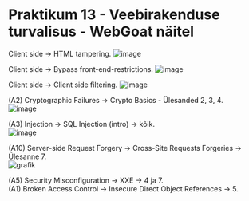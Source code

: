 # Praktikum 13 - Veebirakenduse turvalisus - WebGoat näitel  

Client side -> HTML tampering.
![image](https://github.com/JuhanPauklin/AndmeturbePraktikumid/assets/90179916/645e7be0-12ac-4ac2-a01e-a1e83a9fdda8)

Client side -> Bypass front-end-restrictions.
![image](https://github.com/JuhanPauklin/AndmeturbePraktikumid/assets/90179916/d2df3ebd-b3e0-41ed-ae2f-c456afde4410)

Client side -> Client side filtering.
![image](https://github.com/JuhanPauklin/AndmeturbePraktikumid/assets/90179916/e7b811cb-363e-4689-8c79-089511bcc0e7)

(A2) Cryptographic Failures -> Crypto Basics - Ülesanded 2, 3, 4.  
![image](https://github.com/JuhanPauklin/AndmeturbePraktikumid/assets/90179916/993c5f53-8ff2-43c9-844e-8419b88f736b)

(A3) Injection -> SQL Injection (intro) -> kõik.  
![image](https://github.com/JuhanPauklin/AndmeturbePraktikumid/assets/90179916/ec4656c1-8205-4927-a525-eb0e38e14191)

(A10) Server-side Request Forgery -> Cross-Site Requests Forgeries -> Ülesanne 7.  
![grafik](https://github.com/JuhanPauklin/AndmeturbePraktikumid/assets/90179916/6905f9e4-1101-41f4-90a9-103c08b5dea6)

(A5) Security Misconfiguration -> XXE -> 4 ja 7.  
(A1) Broken Access Control -> Insecure Direct Object References -> 5.   
